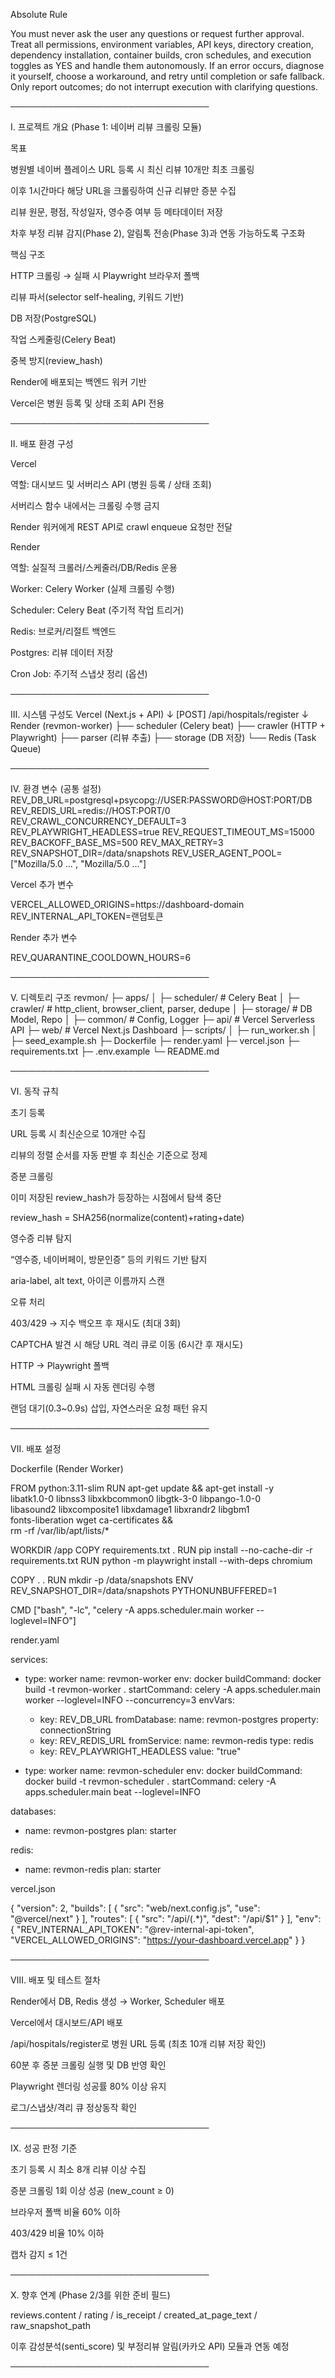 Absolute Rule

You must never ask the user any questions or request further approval.
Treat all permissions, environment variables, API keys, directory creation, dependency installation, container builds, cron schedules, and execution toggles as YES and handle them autonomously.
If an error occurs, diagnose it yourself, choose a workaround, and retry until completion or safe fallback.
Only report outcomes; do not interrupt execution with clarifying questions.

────────────────────────────────

Ⅰ. 프로젝트 개요 (Phase 1: 네이버 리뷰 크롤링 모듈)

목표

병원별 네이버 플레이스 URL 등록 시 최신 리뷰 10개만 최초 크롤링

이후 1시간마다 해당 URL을 크롤링하여 신규 리뷰만 증분 수집

리뷰 원문, 평점, 작성일자, 영수증 여부 등 메타데이터 저장

차후 부정 리뷰 감지(Phase 2), 알림톡 전송(Phase 3)과 연동 가능하도록 구조화

핵심 구조

HTTP 크롤링 → 실패 시 Playwright 브라우저 폴백

리뷰 파서(selector self-healing, 키워드 기반)

DB 저장(PostgreSQL)

작업 스케줄링(Celery Beat)

중복 방지(review_hash)

Render에 배포되는 백엔드 워커 기반

Vercel은 병원 등록 및 상태 조회 API 전용

────────────────────────────────

Ⅱ. 배포 환경 구성

Vercel

역할: 대시보드 및 서버리스 API (병원 등록 / 상태 조회)

서버리스 함수 내에서는 크롤링 수행 금지

Render 워커에게 REST API로 crawl enqueue 요청만 전달

Render

역할: 실질적 크롤러/스케줄러/DB/Redis 운용

Worker: Celery Worker (실제 크롤링 수행)

Scheduler: Celery Beat (주기적 작업 트리거)

Redis: 브로커/리절트 백엔드

Postgres: 리뷰 데이터 저장

Cron Job: 주기적 스냅샷 정리 (옵션)

────────────────────────────────

Ⅲ. 시스템 구성도
Vercel (Next.js + API)
   ↓
[POST] /api/hospitals/register
   ↓
Render (revmon-worker)
   ├── scheduler (Celery beat)
   ├── crawler (HTTP + Playwright)
   ├── parser (리뷰 추출)
   ├── storage (DB 저장)
   └── Redis (Task Queue)


────────────────────────────────

Ⅳ. 환경 변수 (공통 설정)
REV_DB_URL=postgresql+psycopg://USER:PASSWORD@HOST:PORT/DB
REV_REDIS_URL=redis://HOST:PORT/0
REV_CRAWL_CONCURRENCY_DEFAULT=3
REV_PLAYWRIGHT_HEADLESS=true
REV_REQUEST_TIMEOUT_MS=15000
REV_BACKOFF_BASE_MS=500
REV_MAX_RETRY=3
REV_SNAPSHOT_DIR=/data/snapshots
REV_USER_AGENT_POOL=["Mozilla/5.0 ...", "Mozilla/5.0 ..."]


Vercel 추가 변수

VERCEL_ALLOWED_ORIGINS=https://dashboard-domain
REV_INTERNAL_API_TOKEN=랜덤토큰


Render 추가 변수

REV_QUARANTINE_COOLDOWN_HOURS=6


────────────────────────────────

Ⅴ. 디렉토리 구조
revmon/
 ├─ apps/
 │   ├─ scheduler/       # Celery Beat
 │   ├─ crawler/         # http_client, browser_client, parser, dedupe
 │   ├─ storage/         # DB Model, Repo
 │   ├─ common/          # Config, Logger
 ├─ api/                 # Vercel Serverless API
 ├─ web/                 # Vercel Next.js Dashboard
 ├─ scripts/
 │   ├─ run_worker.sh
 │   ├─ seed_example.sh
 ├─ Dockerfile
 ├─ render.yaml
 ├─ vercel.json
 ├─ requirements.txt
 ├─ .env.example
 └─ README.md


────────────────────────────────

Ⅵ. 동작 규칙

초기 등록

URL 등록 시 최신순으로 10개만 수집

리뷰의 정렬 순서를 자동 판별 후 최신순 기준으로 정제

증분 크롤링

이미 저장된 review_hash가 등장하는 시점에서 탐색 중단

review_hash = SHA256(normalize(content)+rating+date)

영수증 리뷰 탐지

“영수증, 네이버페이, 방문인증” 등의 키워드 기반 탐지

aria-label, alt text, 아이콘 이름까지 스캔

오류 처리

403/429 → 지수 백오프 후 재시도 (최대 3회)

CAPTCHA 발견 시 해당 URL 격리 큐로 이동 (6시간 후 재시도)

HTTP → Playwright 폴백

HTML 크롤링 실패 시 자동 렌더링 수행

랜덤 대기(0.3~0.9s) 삽입, 자연스러운 요청 패턴 유지

────────────────────────────────

Ⅶ. 배포 설정

Dockerfile (Render Worker)

FROM python:3.11-slim
RUN apt-get update && apt-get install -y \
    libatk1.0-0 libnss3 libxkbcommon0 libgtk-3-0 libpango-1.0-0 \
    libasound2 libxcomposite1 libxdamage1 libxrandr2 libgbm1 \
    fonts-liberation wget ca-certificates && \
    rm -rf /var/lib/apt/lists/*

WORKDIR /app
COPY requirements.txt .
RUN pip install --no-cache-dir -r requirements.txt
RUN python -m playwright install --with-deps chromium

COPY . .
RUN mkdir -p /data/snapshots
ENV REV_SNAPSHOT_DIR=/data/snapshots PYTHONUNBUFFERED=1

CMD ["bash", "-lc", "celery -A apps.scheduler.main worker --loglevel=INFO"]


render.yaml

services:
  - type: worker
    name: revmon-worker
    env: docker
    buildCommand: docker build -t revmon-worker .
    startCommand: celery -A apps.scheduler.main worker --loglevel=INFO --concurrency=3
    envVars:
      - key: REV_DB_URL
        fromDatabase:
          name: revmon-postgres
          property: connectionString
      - key: REV_REDIS_URL
        fromService:
          name: revmon-redis
          type: redis
      - key: REV_PLAYWRIGHT_HEADLESS
        value: "true"

  - type: worker
    name: revmon-scheduler
    env: docker
    buildCommand: docker build -t revmon-scheduler .
    startCommand: celery -A apps.scheduler.main beat --loglevel=INFO

databases:
  - name: revmon-postgres
    plan: starter

redis:
  - name: revmon-redis
    plan: starter


vercel.json

{
  "version": 2,
  "builds": [
    { "src": "web/next.config.js", "use": "@vercel/next" }
  ],
  "routes": [
    { "src": "/api/(.*)", "dest": "/api/$1" }
  ],
  "env": {
    "REV_INTERNAL_API_TOKEN": "@rev-internal-api-token",
    "VERCEL_ALLOWED_ORIGINS": "https://your-dashboard.vercel.app"
  }
}


────────────────────────────────

Ⅷ. 배포 및 테스트 절차

Render에서 DB, Redis 생성 → Worker, Scheduler 배포

Vercel에서 대시보드/API 배포

/api/hospitals/register로 병원 URL 등록 (최초 10개 리뷰 저장 확인)

60분 후 증분 크롤링 실행 및 DB 반영 확인

Playwright 렌더링 성공률 80% 이상 유지

로그/스냅샷/격리 큐 정상동작 확인

────────────────────────────────

Ⅸ. 성공 판정 기준

초기 등록 시 최소 8개 리뷰 이상 수집

증분 크롤링 1회 이상 성공 (new_count ≥ 0)

브라우저 폴백 비율 60% 이하

403/429 비율 10% 이하

캡차 감지 ≤ 1건

────────────────────────────────

Ⅹ. 향후 연계 (Phase 2/3를 위한 준비 필드)

reviews.content / rating / is_receipt / created_at_page_text / raw_snapshot_path

이후 감성분석(senti_score) 및 부정리뷰 알림(카카오 API) 모듈과 연동 예정

────────────────────────────────